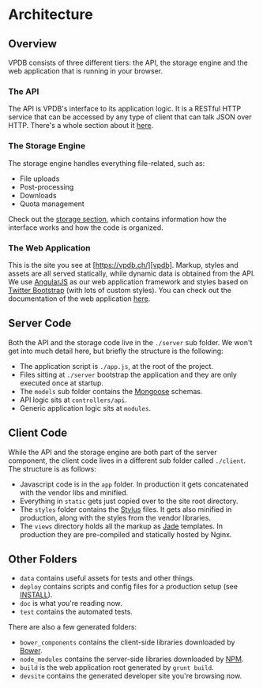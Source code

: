 # Architecture

## Overview

VPDB consists of three different tiers: the API, the storage engine and the web application that is running in your 
browser.


### The API

The API is VPDB's interface to its application logic. It is a RESTful HTTP service that can be accessed by any type of
client that can talk JSON over HTTP. There's a whole section about it [here][api].


### The Storage Engine

The storage engine handles everything file-related, such as:

 - File uploads
 - Post-processing
 - Downloads
 - Quota management
 
Check out the [storage section][storage], which contains information how the interface works and how the code is 
organized.
 
### The Web Application
 
This is the site you see at [https://vpdb.ch/][vpdb]. Markup, styles and assets are all served statically, while dynamic 
data is obtained from the API. We use [AngularJS][angular] as our web application framework and styles based on 
[Twitter Bootstrap][bootstrap] (with lots of custom styles). You can check out the documentation of the web application 
[here][webapp].


## Server Code

Both the API and the storage code live in the `./server` sub folder. We won't get into much detail here, but briefly the
structure is the following:

 - The application script is `./app.js`, at the root of the project.
 - Files sitting at `./server` bootstrap the application and they are only executed once at startup.
 - The `models` sub folder contains the [Mongoose][mongoose] schemas.
 - API logic sits at `controllers/api`.
 - Generic application logic sits at `modules`.
 

## Client Code

While the API and the storage engine are both part of the server component, the client code lives in a different sub 
folder called `./client`. The structure is as follows:

 - Javascript code is in the `app` folder. In production it gets concatenated with the vendor libs and minified.
 - Everything in `static` gets just copied over to the site root directory.
 - The `styles` folder contains the [Stylus][stylus] files. It gets also minified in production, along with the styles
   from the vendor libraries.
 - The `views` directory holds all the markup as [Jade][jade] templates. In production they are pre-compiled and
   statically hosted by Nginx.


## Other Folders

 - `data` contains useful assets for tests and other things.
 - `deploy` contains scripts and config files for a production setup (see [INSTALL][INSTALL]).
 - `doc` is what you're reading now.
 - `test` contains the automated tests.
 
There are also a few generated folders:

 - `bower_components` contains the client-side libraries downloaded by [Bower][bower].
 - `node_modules` contains the server-side libraries downloaded by [NPM][npm].
 - `build` is the web application root generated by `grunt build`.
 - `devsite` contains the generated developer site you're browsing now.


[api]: /api
[storage]: /storage
[webapp]: /webapp
[vpdb]: https://vpdb.ch/
[angular]: https://angularjs.org/
[bootstrap]: http://getbootstrap.com/
[mongoose]: http://mongoosejs.com/
[stylus]: http://learnboost.github.io/stylus/
[jade]: http://jade-lang.com/
[bower]: http://bower.io/
[npm]: https://www.npmjs.org/
[INSTALL]: https://github.com/freezy/node-vpdb/blob/master/INSTALL.md
